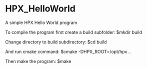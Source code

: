 # HPX_HelloWorld
A simple HPX Hello World program

To compile the program first create a build subfolder:
$mkdir build

Change directory to build subdirectory:
$cd build

And run cmake command:
$cmake -DHPX_ROOT=/opt/hpx ..

Then make the program:
$make
